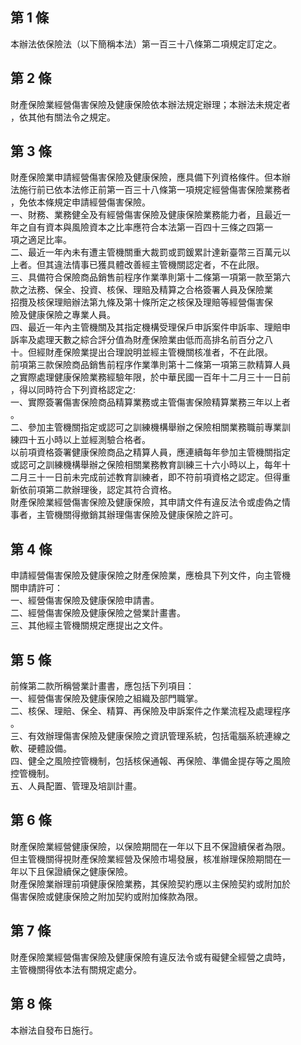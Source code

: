 第 1 條
-------
本辦法依保險法（以下簡稱本法）第一百三十八條第二項規定訂定之。

第 2 條
-------
財產保險業經營傷害保險及健康保險依本辦法規定辦理；本辦法未規定者  
，依其他有關法令之規定。

第 3 條
-------
財產保險業申請經營傷害保險及健康保險，應具備下列資格條件。但本辦  
法施行前已依本法修正前第一百三十八條第一項規定經營傷害保險業務者  
，免依本條規定申請經營傷害保險。  
一、財務、業務健全及有經營傷害保險及健康保險業務能力者，且最近一  
    年之自有資本與風險資本之比率應符合本法第一百四十三條之四第一  
    項之適足比率。  
二、最近一年內未有遭主管機關重大裁罰或罰鍰累計達新臺幣三百萬元以  
    上者。但其違法情事已獲具體改善經主管機關認定者，不在此限。     
三、具備符合保險商品銷售前程序作業準則第十二條第一項第一款至第六  
    款之法務、保全、投資、核保、理賠及精算之合格簽署人員及保險業  
    招攬及核保理賠辦法第九條及第十條所定之核保及理賠等經營傷害保  
    險及健康保險之專業人員。  
四、最近一年內主管機關及其指定機構受理保戶申訴案件申訴率、理賠申  
    訴率及處理天數之綜合評分值為財產保險業由低而高排名前百分之八  
    十。但經財產保險業提出合理說明並經主管機關核准者，不在此限。  
前項第三款保險商品銷售前程序作業準則第十二條第一項第三款精算人員  
之實際處理健康保險業務經驗年限，於中華民國一百年十二月三十一日前  
，得以同時符合下列資格認定之:  
一、實際簽署傷害保險商品精算業務或主管傷害保險精算業務三年以上者  
    。  
二、參加主管機關指定或認可之訓練機構舉辦之保險相關業務職前專業訓  
    練四十五小時以上並經測驗合格者。  
以前項資格簽署健康保險商品之精算人員，應連續每年參加主管機關指定  
或認可之訓練機構舉辦之保險相關業務教育訓練三十六小時以上，每年十  
二月三十一日前未完成前述教育訓練者，即不符前項資格之認定。但得重  
新依前項第二款辦理後，認定其符合資格。  
財產保險業經營傷害保險及健康保險，其申請文件有違反法令或虛偽之情  
事者，主管機關得撤銷其辦理傷害保險及健康保險之許可。

第 4 條
-------
申請經營傷害保險及健康保險之財產保險業，應檢具下列文件，向主管機  
關申請許可：  
一、經營傷害保險及健康保險申請書。  
二、經營傷害保險及健康保險之營業計畫書。  
三、其他經主管機關規定應提出之文件。

第 5 條
-------
前條第二款所稱營業計畫書，應包括下列項目：  
一、經營傷害保險及健康保險之組織及部門職掌。  
二、核保、理賠、保全、精算、再保險及申訴案件之作業流程及處理程序  
    。  
三、有效辦理傷害保險及健康保險之資訊管理系統，包括電腦系統連線之  
    軟、硬體設備。  
四、健全之風險控管機制，包括核保通報、再保險、準備金提存等之風險  
    控管機制。  
五、人員配置、管理及培訓計畫。

第 6 條
-------
財產保險業經營健康保險，以保險期間在一年以下且不保證續保者為限。  
但主管機關得視財產保險業經營及保險市場發展，核准辦理保險期間在一  
年以下且保證續保之健康保險。  
財產保險業辦理前項健康保險業務，其保險契約應以主保險契約或附加於  
傷害保險或健康保險之附加契約或附加條款為限。

第 7 條
-------
財產保險業經營傷害保險及健康保險有違反法令或有礙健全經營之虞時，  
主管機關得依本法有關規定處分。

第 8 條
-------
本辦法自發布日施行。

